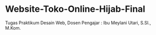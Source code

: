 # Website-Toko-Online-Hijab-Final
Tugas Praktikum Desain Web, Dosen Pengajar : Ibu Meylani Utari, S.SI., M.Kom.
